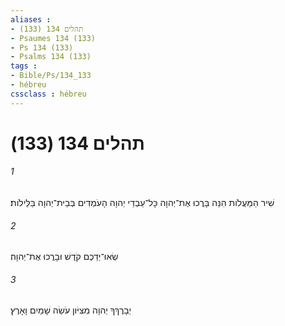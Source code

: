 ```yaml
---
aliases : 
- תהלים 134 (133)
- Psaumes 134 (133)
- Ps 134 (133)
- Psalms 134 (133)
tags : 
- Bible/Ps/134_133
- hébreu
cssclass : hébreu
---
```


# תהלים 134 (133)

###### 1
שִׁיר הַמַּעֲלֹות הִנֵּה בָּרֲכוּ אֶת־יְהוָה כָּל־עַבְדֵי יְהוָה הָעֹמְדִים בְּבֵית־יְהוָה בַּלֵּילֹות׃
###### 2
שְׂאוּ־יְדֵכֶם קֹדֶשׁ וּבָרֲכוּ אֶת־יְהוָה׃
###### 3
יְבָרֶךְךָ יְהוָה מִצִּיֹּון עֹשֵׂה שָׁמַיִם וָאָרֶץ׃

